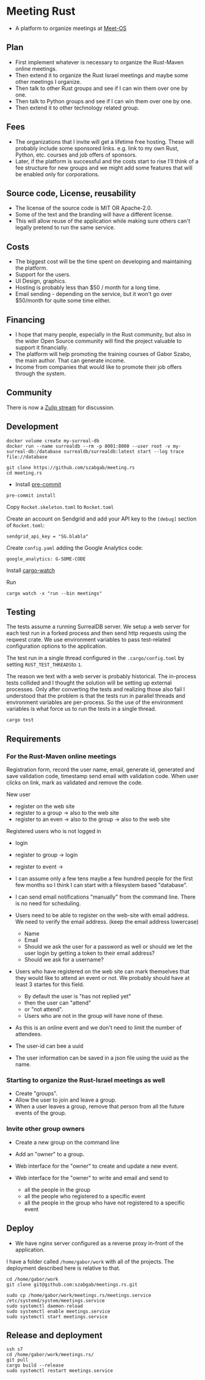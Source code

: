 # Meeting Rust


* A platform to organize meetings at [Meet-OS](https://meet-os.com/)


## Plan

* First implement whatever is necessary to organize the Rust-Maven online meetings.
* Then extend it to organize the Rust Israel meetings and maybe some other meetings I organize.
* Then talk to other Rust groups and see if I can win them over one by one.
* Then talk to Python groups and see if I can win them over one by one.
* Then extend it to other technology related group.

## Fees

* The organizations that I invite will get a lifetime free hosting. These will probably include some sponsored links. e.g. link to my own Rust, Python, etc. courses and job offers of sponsors.
* Later, if the platform is successful and the costs start to rise I'll think of a fee structure for new groups and we might add some features that will be enabled only for corporations.

## Source code, License, reusability

* The license of the source code is MIT OR Apache-2.0.
* Some of the text and the branding will have a different license.
* This will allow reuse of the application while making sure others can't legally pretend to run the same service.

## Costs

* The biggest cost will be the time spent on developing and maintaining the platform.
* Support for the users.
* UI Design, graphics.
* Hosting is probably less than $50 / month for a long time.
* Email sending - depending on the service, but it won't go over $50/month for quite some time either.

## Financing

* I hope that many people, especially in the Rust community, but also in the wider Open Source community will find the project valuable to support it financially.
* The platform will help promoting the training courses of Gabor Szabo, the main author. That can generate income.
* Income from companies that would like to promote their job offers through the system.


## Community

There is now a [Zulip stream](https://osdc.zulipchat.com/#narrow/stream/422181-meet-os) for discussion.

## Development

```
docker volume create my-surreal-db
docker run --name surrealdb --rm -p 8001:8000 --user root -v my-surreal-db:/database surrealdb/surrealdb:latest start --log trace file://database
```

```
git clone https://github.com/szabgab/meeting.rs
cd meeting.rs
```

* Install [pre-commit](https://pre-commit.com/)

```
pre-commit install
```

Copy `Rocket.skeleton.toml` to `Rocket.toml`

Create an account on Sendgrid and add your API key to the `[debug]` section of `Rocket.toml`:

```
sendgrid_api_key = "SG.blabla"
```

Create `config.yaml` adding the Google Analytics code:

```
google_analytics: G-SOME-CODE
```

Install [cargo-watch](https://github.com/watchexec/cargo-watch)

Run

```
cargo watch -x "run --bin meetings"
```

## Testing

The tests assume a running SurrealDB server. We setup a web server for each test run in a forked process and then
send http requests using the reqwest crate. We use environment variables to pass test-related configuration
options to the application.

The test run in a single thread configured in the `.cargo/config.toml` by setting `RUST_TEST_THREADS`to `1`.

The reason we text with a web server is probably historical. The in-process tests collided and I thought the solution
will be setting up external processes. Only after converting the tests and realizing those also fail I understood that
the problem is that the tests run in parallel threads and environment variables are per-process. So the use of the
environment variables is what force us to run the tests in a single thread.


```
cargo test
```


## Requirements

### For the Rust-Maven online meetings

Registration form, record the user name, email, generate id, generated and save validation code, timestamp send email with validation code.
When user clicks on link, mark as validated and remove the code.



New user
* register on the web site
* register to a group -> also to the web site
* register to an even -> also to the group -> also to the web site

Registered users who is not logged in
* login
* register to group -> login
* register to event -> 




* I can assume only a few tens maybe a few hundred people for the first few months so I think I can start with a filesystem based "database".

* I can send email notifications "manually" from the command line. There is no need for scheduling.
* Users need to be able to register on the web-site with email address. We need to verify the email address. (keep the email address lowercase)
    * Name
    * Email
    * Should we ask the user for a password as well or should we let the user login by getting a token to their email address?
    * Should we ask for a username?
* Users who have registered on the web site can mark themselves that they would like to attend an event or not. We probably should have at least 3 startes for this field.
    * By default the user is "has not replied yet"
    * then the user can "attend"
    * or "not attend".
    * Users who are not in the group will have none of these.
* As this is an online event and we don't need to limit the number of attendees.

* The user-id can bee a uuid
* The user information can be saved in a json file using the uuid as the name.


### Starting to organize the Rust-Israel meetings as well

* Create "groups".
* Allow the user to join and leave a group.
* When a user leaves a group, remove that person from all the future events of the group.


### Invite other group owners

* Create a new group on the command line
* Add an "owner" to a group.

* Web interface for the "owner" to create and update a new event.
* Web interface for the "owner" to write and email and send to
    * all the people in the group
    * all the people who registered to a specific event
    * all the people in the group who have not registered to a specific event



## Deploy

* We have nginx server configured as a reverse proxy in-front of the application.


I have a folder called `/home/gabor/work` with all of the projects. The deployment described here is relative to that.

```
cd /home/gabor/work
git clone git@github.com:szabgab/meetings.rs.git
```

```
sudo cp /home/gabor/work/meetings.rs/meetings.service /etc/systemd/system/meetings.service
sudo systemctl daemon-reload
sudo systemctl enable meetings.service
sudo systemctl start meetings.service
```


## Release and deployment

```
ssh s7
cd /home/gabor/work/meetings.rs/
git pull
cargo build --release
sudo systemctl restart meetings.service
```
